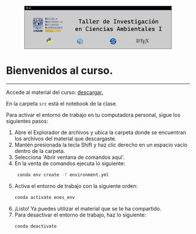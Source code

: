 <div style="text-align: center;">
    <img src="images/banner.png" alt="Banner curso" style="width:80%">
</div>

# Bienvenidos al curso.
---

Accede al material del curso: [descargar.](https://github.com/ENES-Merida/taller-de-investigacion-en-ciencias-ambientales-I/archive/refs/heads/main.zip) 

En la carpeta `src` está el notebook de la clase.

Para activar el entorno de trabajo en tu computadora personal, sigue los siguientes pasos:

1. Abre el Explorador de archivos y ubica la carpeta donde se encuentran los archivos del material que descargaste.
2. Mantén presionada la tecla Shift y haz clic derecho en un espacio vacío dentro de la carpeta.
3. Selecciona 'Abrir ventana de comandos aquí'.
4. En la venta de comandos ejecuta lo siguiente:
   ```bash
    conda env create -f environment.yml
   ```
5. Activa el entorno de trabajo con la siguiente orden:
   ```bash
   conda activate enes_env
   ```
6. ¡Listo! Ya puedes utilizar el material que se te ha compartido.
7. Para desactivar el entorno de trabajo, haz lo siguiente:
    ```bash
    conda deactivate
    ```